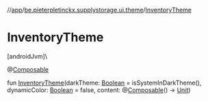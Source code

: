 //[app](../../index.md)/[be.pieterpletinckx.supplystorage.ui.theme](index.md)/[InventoryTheme](-inventory-theme.md)

# InventoryTheme

[androidJvm]\

@[Composable](https://developer.android.com/reference/kotlin/androidx/compose/runtime/Composable.html)

fun [InventoryTheme](-inventory-theme.md)(darkTheme: [Boolean](https://kotlinlang.org/api/latest/jvm/stdlib/kotlin/-boolean/index.html) = isSystemInDarkTheme(), dynamicColor: [Boolean](https://kotlinlang.org/api/latest/jvm/stdlib/kotlin/-boolean/index.html) = false, content: @[Composable](https://developer.android.com/reference/kotlin/androidx/compose/runtime/Composable.html)() -&gt; [Unit](https://kotlinlang.org/api/latest/jvm/stdlib/kotlin/-unit/index.html))
